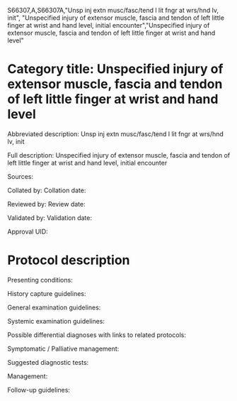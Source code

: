 S66307,A,S66307A,"Unsp inj extn musc/fasc/tend l lit fngr at wrs/hnd lv, init", "Unspecified injury of extensor muscle, fascia and tendon of left little finger at wrist and hand level, initial encounter","Unspecified injury of extensor muscle, fascia and tendon of left little finger at wrist and hand level"
# Category title: Unspecified injury of extensor muscle, fascia and tendon of left little finger at wrist and hand level

Abbreviated description: Unsp inj extn musc/fasc/tend l lit fngr at wrs/hnd lv, init

Full description: Unspecified injury of extensor muscle, fascia and tendon of left little finger at wrist and hand level, initial encounter

Sources:

Collated by:
Collation date:

Reviewed by:
Review date:

Validated by:
Validation date:

Approval UID:

# Protocol description

Presenting conditions:

History capture guidelines:

General examination guidelines:

Systemic examination guidelines:

Possible differential diagnoses with links to related protocols:

Symptomatic / Palliative management:

Suggested diagnostic tests:

Management:

Follow-up guidelines:
